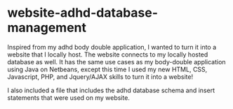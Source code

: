 # website-adhd-database-management
Inspired from my adhd body double application, I wanted to turn it into a website that I locally host. The website connects to my locally hosted database as well. It has the same use cases as my body-double application using Java on Netbeans, except this time I used my new HTML, CSS, Javascript, PHP, and Jquery/AJAX skills to turn it into a website! 

I also included a file that includes the adhd database schema and insert statements that were used on my website.

